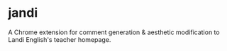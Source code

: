 # jandi
A Chrome extension for comment generation &amp; aesthetic modification to Landi English's teacher homepage.
